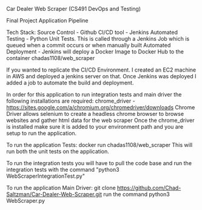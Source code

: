 Car Dealer Web Scraper  (CS491 DevOps and Testing)

Final Project Application Pipeline

Tech Stack:
  Source Control - Github
  CI/CD tool - Jenkins
  Automated Testing - Python Unit Tests. This is called through a Jenkins Job which is queued when a commit occurs or when manually built
  Automated Deployment - Jenkins will deploy a Docker Image to Docker Hub to the container chadas1108/web_scraper
  
 If you wanted to replicate the CI/CD Environment. I created an EC2 machine in AWS and deployed a jenkins server on that. Once Jenkins was deployed I added a job to automate the build and deployment.
  
 In order for this application to run integration tests and main driver the following installations are required:
    chrome_driver - https://sites.google.com/a/chromium.org/chromedriver/downloads
        Chrome Driver allows selenium to create a headless chrome browser to browse websites and gather html data for the web scraper
    Once the chrome_driver is installed make sure it is added to your environment path and you are setup to run the application.
 
 To run the application Tests:
   docker run chadas1108/web_scraper
      This will run both the unit tests on the application. 
      
   To run the integration tests you will have to pull the code base and run the integration tests with the command "python3 WebScraperIntegrationTest.py"
      
 To run the application Main Driver:
    git clone https://github.com/Chad-Saltzman/Car-Dealer-Web-Scraper.git
    run the command python3 WebScraper.py  
      
   
  
